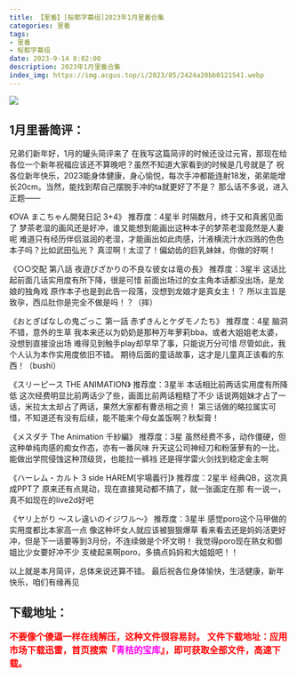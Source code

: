 ```yaml
---
title: 【里番】[桜都字幕组]2023年1月里番合集
categories: 里番
tags:
- 里番
- 桜都字幕组
date: 2023-9-14 8:02:00
description: 2023年1月里番合集
index_img: https://img.acgus.top/i/2023/05/2424a20bb0121541.webp
---
```

![](https://img.acgus.top/i/2023/05/2424a20bb0121541.webp)
## 1月里番简评：
兄弟们新年好，1月的罐头简评来了
在我写这篇简评的时候还没过元宵，那现在给各位一个新年祝福应该还不算晚吧？虽然不知道大家看到的时候是几号就是了
祝各位新年快乐，2023能身体健康，身心愉悦，每次手冲都能连射18发，弟弟能增长20cm。当然，能找到帮自己摆脱手冲的ta就更好了不是？
那么话不多说，进入正题——

《OVA まこちゃん開発日記 3+4》
推荐度：4星半
时隔数月，终于又和真酱见面了
梦茶老湿的画风还是好冲，谁又能想到能画出这种本子的梦茶老湿竟然是人妻呢
难道只有经历伴侣滋润的老湿，才能画出如此肉感，汁液横流汁水四溅的色色本子吗？比如武田弘光？
真涩啊！太涩了！偏幼齿的巨乳妹妹，你做的好啊！

《○○交配 第八話 夜遊びざかりの不良な彼女は竜の長》
推荐度：3星半
这话比起前面几话实用度有所下降，很是可惜
前面出场过的女主角本话都没出场，是龙娘的独角戏
原作本子也是到此告一段落，没想到龙娘才是真女主！？
所以主旨是致孕，西瓜肚你是完全不做是吗！？（摔）

《おとぎばなしの鬼ごっこ 第一話 赤ずきんとケダモノたち》
推荐度：4星
脑洞不错，意外的生草
我本来还以为奶奶是那种万年萝莉bba，或者大姐姐老太婆，没想到直接没出场
难得见到触手play却早早了事，只能说万分可惜
尽管如此，我个人认为本作实用度依旧不错。
期待后面的童话故事，这才是儿童真正该看的东西！（bushi）

《スリーピース THE ANIMATION》
推荐度：3星半
本话相比前两话实用度有所降低
这次经费明显比前两话少了些，画面比前两话粗糙了不少
话说两姐妹才占了一话，米拉太太却占了两话，果然大家都有曹丞相之资！
第三话做的略拉属实可惜，不知道还有没有后续，能不能来个母女盖饭啊？秋梨膏！

《メスダチ The Animation 千紗編》
推荐度：3星
虽然经费不多，动作僵硬，但这种单纯肉感的痴女作态，亦有一番风味
升天这公司神经刀和粉菠萝有的一比，能做出学院侵蚀这种顶级货，也能拉一裤裆
还是得学雷火剑找到稳定金主啊

《ハーレム・カルト 3 side HAREM[宇場義行]》
推荐度：2星半
经典QB，这次真成PPT了
原来还有点晃动，现在直接晃动都不搞了，就一张画定在那
有一说一，真不如现在的live2d好吧

《ヤリ上がり ～スレ違いのイジワル～》
推荐度：3星半
感觉poro这个马甲做的实用度都比本家高一点
像这种坏女人就应该被狠狠爆草
看来看去还是妈妈活更好冲，但是下一话要等到3月份，不连续做是个坏文明！
我觉得poro现在熟女和御姐比少女要好冲不少
支棱起来啊poro，多搞点妈妈和大姐姐吧！！

以上就是本月简评，总体来说还算不错。
最后祝各位身体愉快，生活健康，新年快乐，咱们有缘再见
<br>




## 下载地址：
<font color=#FF0000 size=3>**不要像个傻逼一样在线解压，这种文件很容易封。**</font>
<b><font color=#FF0000 size=3>文件下载地址：应用市场下载迅雷，首页搜索『</b></font><b><font color=#FF00F size=3>青桔的宝库</b></font><b><font color=#FF0000 size=3>』，即可获取全部文件，高速下载。</b></font>